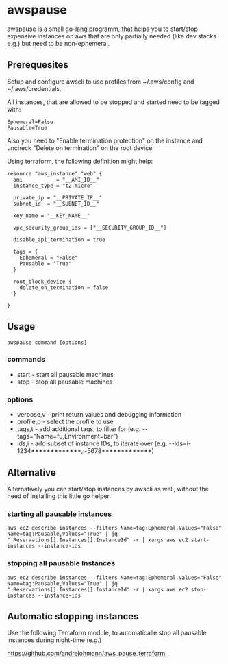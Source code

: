 # awspause

awspause is a small go-lang programm, that helps you to start/stop expensive instances on aws that are only partially needed (like dev stacks e.g.) but need to be non-ephemeral.

## Prerequesites

Setup and configure awscli to use profiles from ~/.aws/config and ~/.aws/credentials.

All instances, that are allowed to be stopped and started need to be tagged with:

```
Ephemeral=False
Pausable=True
```

Also you need to "Enable termination protection" on the instance and uncheck "Delete on termination" on the root device.

Using terraform, the following definition might help:

```
resource "aws_instance" "web" {
  ami           = "__AMI_ID__"
  instance_type = "t2.micro"

  private_ip = "__PRIVATE_IP__"
  subnet_id  = "__SUBNET_ID__"

  key_name = "__KEY_NAME__"

  vpc_security_group_ids = ["__SECURITY_GROUP_ID__"]

  disable_api_termination = true

  tags = {
    Ephemeral = "False"
    Pausable = "True"
  }

  root_block_device {
    delete_on_termination = false
  }

}
```

## Usage

```
awspause command [options]
```

### commands

  * start - start all pausable machines
  * stop - stop all pausable machines

### options

  * verbose,v - print return values and debugging information
  * profile,p - select the profile to use
  * tags,t - add additional tags, to filter for (e.g. --tags="Name=fu,Environment=bar")
  * ids,i - add subset of instance IDs, to iterate over (e.g. --ids=i-1234*************,i-5678*************)

## Alternative

Alternatively you can start/stop instances by awscli as well, without the need of installing this little go helper.

### starting all pausable instances
```
aws ec2 describe-instances --filters Name=tag:Ephemeral,Values="False" Name=tag:Pausable,Values="True" | jq ".Reservations[].Instances[].InstanceId" -r | xargs aws ec2 start-instances --instance-ids
```

### stopping all pausable Instances
```
aws ec2 describe-instances --filters Name=tag:Ephemeral,Values="False" Name=tag:Pausable,Values="True" | jq ".Reservations[].Instances[].InstanceId" -r | xargs aws ec2 stop-instances --instance-ids
```

## Automatic stopping instances

Use the following Terraform module, to automaticalle stop all pausable instances during night-time (e.g.)

https://github.com/andrelohmann/aws_pause_terraform
